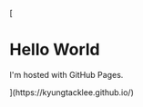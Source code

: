 [<!DOCTYPE html>
<html>
<body>
<h1>Hello World</h1>
<p>I'm hosted with GitHub Pages.</p>
</body>
</html>](https://kyungtacklee.github.io/)
